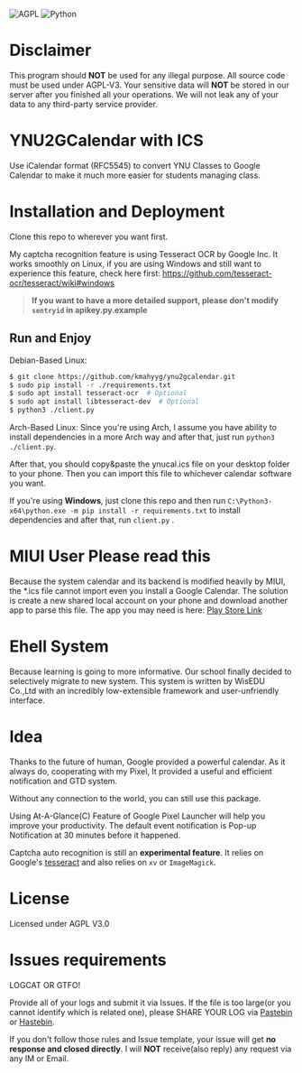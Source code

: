 ![AGPL](https://img.shields.io/github/license/kmahyyg/YNU2GCalendar.svg)
![Python](https://img.shields.io/badge/Python-3.6%2B-blue.svg)

# Disclaimer

This program should **NOT** be used for any illegal purpose. All source code must be used under AGPL-V3.
Your sensitive data will **NOT** be stored in our server after you finished all your operations.
We will not leak any of your data to any third-party service provider.

# YNU2GCalendar with ICS

Use iCalendar format (RFC5545) to convert YNU Classes to Google Calendar to make it much more easier for students managing class.

# Installation and Deployment

Clone this repo to wherever you want first.

My captcha recognition feature is using Tesseract OCR by Google Inc.
It works smoothly on Linux, if you are using Windows and still want to experience this feature, check here first:
https://github.com/tesseract-ocr/tesseract/wiki#windows

> **If you want to have a more detailed support, please don't modify ```sentryid``` in apikey.py.example**

## Run and Enjoy

Debian-Based Linux:

```bash
$ git clone https://github.com/kmahyyg/ynu2gcalendar.git
$ sudo pip install -r ./requirements.txt
$ sudo apt install tesseract-ocr  # Optional
$ sudo apt install libtesseract-dev  # Optional
$ python3 ./client.py
```

Arch-Based Linux: Since you're using Arch, I assume you have ability to install dependencies in a more Arch way and after that, just run `python3 ./client.py`.

After that, you should copy&paste the ynucal.ics file on your desktop folder to your phone.
Then you can import this file to whichever calendar software you want.

If you're using **Windows**, just clone this repo and then run `C:\Python3-x64\python.exe -m pip install -r requirements.txt` to install
dependencies and after that, run `client.py` .

# MIUI User Please read this

Because the system calendar and its backend is modified heavily by MIUI, the *.ics file cannot import even you install a
Google Calendar. The solution is create a new shared local account on your phone and download another app to parse this
file. The app you may need is here: [Play Store Link](https://play.google.com/store/apps/details?id=tk.drlue.icalimportexport)

# Ehell System

Because learning is going to more informative. Our school finally decided to selectively migrate to new system.
This system is written by WisEDU Co.,Ltd with an incredibly low-extensible framework and user-unfriendly interface.

# Idea

Thanks to the future of human, Google provided a powerful calendar.
As it always do, cooperating with my Pixel, It provided a useful and efficient notification and GTD system.

Without any connection to the world, you can still use this package.

Using At-A-Glance(C) Feature of Google Pixel Launcher will help you improve your productivity.
The default event notification is Pop-up Notification at 30 minutes before it happened.

Captcha auto recognition is still an **experimental feature**. It relies on Google's [tesseract](https://github.com/tesseract-ocr/tesseract/wiki)
and also relies on ```xv``` or ```ImageMagick```.

# License

Licensed under AGPL V3.0

# Issues requirements

LOGCAT OR GTFO!

Provide all of your logs and submit it via Issues. If the file is too large(or you cannot identify which is related one),
please SHARE YOUR LOG via [Pastebin](http://pastebin.ubuntu.com) or [Hastebin](http://hastebin.com).
 
If you don't follow those rules and Issue template, your issue will get **no response and closed directly**.
I will **NOT** receive(also reply) any request via any IM or Email.
